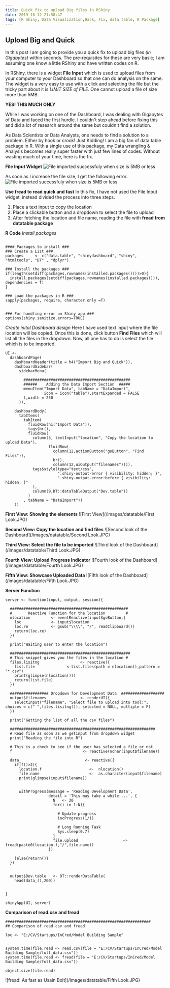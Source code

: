 ```yaml
---
title: Quick fix to upload Big files in RShiny
date: 2019-10-12 21:58:47
tags: [R Shiny, Data Visualization,Hack, Fix, data.table, R Package]
---
```


## Upload Big and Quick

In this post I am going to provide you a quick fix to upload big files _(in Gigabytes)_ within seconds. The pre-requisites for these are very basic; I am assuming one know a little RShiny and have written codes on R.

In RShiny, there is a widget **File Input** which is used to upload files from your computer to your Dashboard so that one can do analysis on the same. The widget is a very easy to use with a click and selecting the file but the tricky part about it is _LIMIT SIZE of FILE_. One cannot upload a file of size more than 5MB.

**YES! THIS MUCH ONLY**

While I was working on one of the Dashboard, I was dealing with Gigabytes of Data and faced the first hurdle. I couldn't step ahead before fixing this and did a lot of research around the same but couldn't find a solution.

As Data Scientists or Data Analysts, one needs to find a solution to a problem. Either by hook or crook! Just Kidding!
I am a big fan of data.table package in R. With a single use of this package, my Data wrangling & Analysis becomes really super faster with just few lines of codes. Without wasting much of your time, here is the fix.

**File Input Widget**
![File imported successfuly when size is 5MB or less](/images/datatable/Image_Upload_Complete.JPG)

As soon as I increase the file size, I get the following error.
![File imported successfuly when size is 5MB or less](/images/datatable/Image_Upload_Error.JPG)

**Use fread to read quick and fast**
In this fix, I have not used the File Input widget, instead divided the process into three steps. 
1. Place a text input to copy the location
1. Place a clickable button and a dropdown to select the file to upload
1. After fetching the location and file name, reading the file with **fread from datatable package**


**R Code**
_Install packages_
```

#### Packages to install ###
### Create a List ###
packages     <- c("data.table", "shinydashboard", "shiny", "htmltools", "DT" , "dplyr")

### Install the packages ###
if(length(setdiff(packages,rownames(installed.packages())))>0){
  install.packages(setdiff(packages,rownames(installed.packages())), dependencies = T)
}

### Load the packages in R ###
sapply(packages, require, character.only =T)


### For handling error on Shiny app ###
options(shiny.sanitize.errors=TRUE)

```
_Create inital Dashboard design_
Here I have used text input where the file location will be copied. Once this is done, click button **Find Files** which will list all the files in the dropdown. Now, all one has to do is select the file which is to be imported.

```
UI <-
  dashboardPage(
    dashboardHeader(title = h4("Import Big and Quick")),
    dashboardSidebar(
      sidebarMenu(

        ###############################################
        ######    Adding the Data Import Section  #####
        menuItem("Import Data", tabName = "DataImport",
                 icon = icon("table"),startExpanded = FALSE
        ),width = 250
      )),

    dashboardBody(
      tabItems(
        tabItem(
          fluidRow(h1("Import Data")),
          tags$hr(),
          fluidRow(
            column(3, textInput("location", "Copy the location to upload Data"),
                   fluidRow(
                     column(12,actionButton("goButton", "Find Files")),
                     br(),
                     column(12,uiOutput("filenames")))),
            tags$style(type="text/css",
                       ".shiny-output-error { visibility: hidden; }",
                       ".shiny-output-error:before { visibility: hidden; }"
            ),
            column(9,DT::dataTableOutput("Dev.table"))
          )
        , tabName = "DataImport"))
    ))   
```

**First View: Showing the elements**
![First View](/images/datatable/First Look.JPG)

**Second View: Copy the location and find files**
![Second look of the Dashboard](/images/datatable/Second Look.JPG)

**Third View: Select the file to be imported**
![Third look of the Dashboard](/images/datatable/Third Look.JPG)

**Fourth View: Upload Progress Indicator**
![Fourth look of the Dashboard](/images/datatable/Fourth Look.JPG)

**Fifth View: Showcase Uploaded Data**
![Fifth look of the Dashboard](/images/datatable/Fifth Look.JPG)


**Server Function**
```
server <- function(input, output, session){

  ####################################################
  #       Reactive Function for the location         #
  nlocation         <- eventReactive(input$goButton,{
    loc             <- input$location
    loc.re          <- gsub("\\\\", "/", readClipboard())
    return(loc.re)
  })

  print("Waiting user to enter the location")

  #####################################################
  # This snippet gives you the files in the location #
  files.lisitng                  <- reactive({
    list.file              <-list.files(path = nlocation(),pattern = "*.csv")
    print(glimpse(nlocation()))
    return(list.file)
  })

  ################# Dropdown for Development Data  ###################
  output$filenames               <- renderUI({
    selectInput("filename", "Select file to upload into tool:", choices = c(" ",files.lisitng()), selected = NULL, multiple = F)
  })

  print("Getting the list of all the csv files")

  ################################################################
  # Read file as soon as we getinput from dropdown widget
  print("Reading the file into R")

  # This is a check to see if the user has selected a file or not
  f                               <- reactive(nchar(input$filename))

  data_                            <- reactive({
    if(f()>2){
      location.f                     <-  nlocation()
      file.name                      <-  as.character(input$filename)
      print(glimpse(input$filename))


      withProgress(message = 'Reading Development Data',
                   detail = 'This may take a while....', {
                     N   <- 20
                     for(i in 1:N){

                       # Update progress
                       incProgress(1/i)

                       # Long Running Task
                       Sys.sleep(0.7)
                     }
                     file.upload                    <-  fread(paste0(location.f,"/",file.name))
                   })

    }else{return()}
  })


  output$Dev.table   <- DT::renderDataTable(
    head(data_(),200))


}

shinyApp(UI, server)
```

**Comparison of read.csv and fread**
```
################################################################
## Comparison of read.csv and fread

loc <- "E:/CV/Startups/InCred/Model Building Sample"


system.time(file.read <- read.csv(file = "E:/CV/Startups/InCred/Model Building Sample/full_data.csv"))
system.time(file.read <- fread(file = "E:/CV/Startups/InCred/Model Building Sample/full_data.csv"))

object.size(file.read)

```

![fread: As fast as Usain Bolt](/images/datatable/Fifth Look.JPG)



